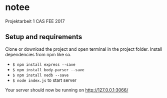 # notee
Projektarbeit 1 CAS FEE 2017


## Setup and requirements

Clone or download the project and open terminal in the project folder. Install dependencies from npm like so.

* `$ npm install express --save`
* `$ npm install body-parser --save`
* `$ npm install nedb --save`
* `$ node index.js` to start server

Your server should now be running on http://127.0.0.1:3066/